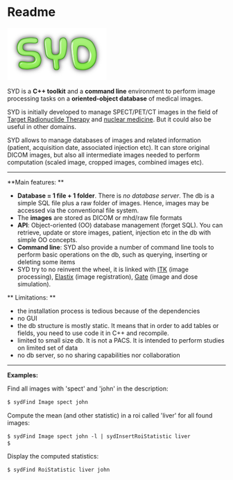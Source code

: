 # Readme

![syd](images/logo-syd.png)


SYD is a **C++ toolkit** and a **command line** environment to perform image processing tasks on a **oriented-object database** of medical images. 

SYD is initially developed to manage SPECT/PET/CT images in the field of [Target Radionuclide Therapy](https://www.google.fr/search?q=targeted+radionuclide+therapy) and [nuclear medicine](https://en.wikipedia.org/wiki/Nuclear_medicine). But it could also be useful in other domains. 

SYD allows to manage databases of images and related information (patient, acquisition date, associated injection etc). It can store original DICOM images, but also all intermediate images needed to perform computation (scaled image, cropped images, combined images etc). 

---
**Main features: **
- **Database = 1 file + 1 folder**. There is *no database server*. The db is a simple SQL file plus a raw folder of images. Hence, images may be accessed via the conventional file system. 
- The **images** are stored as DICOM or mhd/raw file formats
- **API**: Object-oriented (OO) database management (forget SQL). You can retrieve, update or store images, patient, injection etc in the db with simple OO concepts. 
- **Command line**: SYD also provide a number of command line tools to perform basic operations on the db, such as querying, inserting or deleting some items
- SYD try to no reinvent the wheel, it is linked with [ITK](www.itk.org) (image processing), [Elastix](http://elastix.isi.uu.nl/) (image registration), [Gate](www.opengatecollaboration.org) (image and dose simulation).

** Limitations: **
- the installation process is tedious because of the dependencies
- no GUI
- the db structure is mostly static. It means that in order to add tables or fields, you need to use code it in C++ and recompile. 
- limited to small size db. It is not a PACS. It is intended to perform studies on limited set of data 
- no db server, so no sharing capabilities nor collaboration 

---
**Examples:**

Find all images with 'spect' and 'john' in the description:

``` bash
$ sydFind Image spect john

```

Compute the mean (and other statistic) in a roi called 'liver' for all found images:

```
$ sydFind Image spect john -l | sydInsertRoiStatistic liver
$ 
```

Display the computed statistics:

```
$ sydFind RoiStatistic liver john
```


